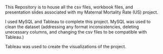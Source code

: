 This Repository is to house all the csv files, workbook files, and presentation slides associated with my
Maternal Mortality Rate (US) project.

I used MySQL and Tableau to complete this project.
  MySQL was used to clean the dataset (addressing any format inconsistencies, deleting unecessary columns, and changing the 
  csv files to be compatible with Tableau.)

  Tableau was used to create the visualizations of the project.
  
